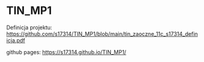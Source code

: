 # TIN_MP1

Definicja projektu:
https://github.com/s17314/TIN_MP1/blob/main/tin_zaoczne_11c_s17314_definicja.pdf

github pages: https://s17314.github.io/TIN_MP1/
